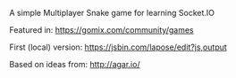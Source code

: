 A simple Multiplayer Snake game for learning Socket.IO

Featured in: https://gomix.com/community/games

First (local) version: https://jsbin.com/lapose/edit?js,output

Based on ideas from: http://agar.io/
